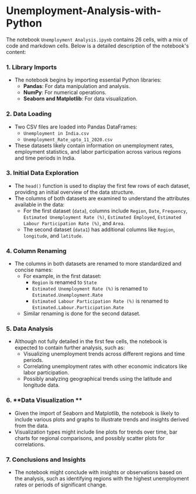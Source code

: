 # Unemployment-Analysis-with-Python
The notebook `Unemployment Analysis.ipynb` contains 26 cells, with a mix of code and markdown cells. Below is a detailed description of the notebook's content:

### 1. **Library Imports**
   - The notebook begins by importing essential Python libraries:
     - **Pandas**: For data manipulation and analysis.
     - **NumPy**: For numerical operations.
     - **Seaborn and Matplotlib**: For data visualization.

### 2. **Data Loading**
   - Two CSV files are loaded into Pandas DataFrames:
     - `Unemployment in India.csv`
     - `Unemployment_Rate_upto_11_2020.csv`
   - These datasets likely contain information on unemployment rates, employment statistics, and labor participation across various regions and time periods in India.

### 3. **Initial Data Exploration**
   - The `head()` function is used to display the first few rows of each dataset, providing an initial overview of the data structure.
   - The columns of both datasets are examined to understand the attributes available in the data:
     - For the first dataset (`data`), columns include `Region`, `Date`, `Frequency`, `Estimated Unemployment Rate (%)`, `Estimated Employed`, `Estimated Labour Participation Rate (%)`, and `Area`.
     - The second dataset (`data1`) has additional columns like `Region`, `longitude`, and `latitude`.

### 4. **Column Renaming**
   - The columns in both datasets are renamed to more standardized and concise names:
     - For example, in the first dataset:
       - `Region` is renamed to `State`
       - `Estimated Unemployment Rate (%)` is renamed to `Estimated.Unemployment.Rate`
       - `Estimated Labour Participation Rate (%)` is renamed to `Estimated.Labour.Participation.Rate`
     - Similar renaming is done for the second dataset.

### 5. **Data Analysis**
   - Although not fully detailed in the first few cells, the notebook is expected to contain further analysis, such as:
     - Visualizing unemployment trends across different regions and time periods.
     - Correlating unemployment rates with other economic indicators like labor participation.
     - Possibly analyzing geographical trends using the latitude and longitude data.

### 6. **Data Visualization **
   - Given the import of Seaborn and Matplotlib, the notebook is likely to include various plots and graphs to illustrate trends and insights derived from the data.
   - Visualization types might include line plots for trends over time, bar charts for regional comparisons, and possibly scatter plots for correlations.

### 7. **Conclusions and Insights**
   - The notebook might conclude with insights or observations based on the analysis, such as identifying regions with the highest unemployment rates or periods of significant change.
